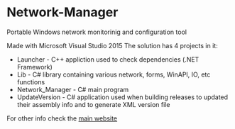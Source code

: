 # Network-Manager
Portable Windows network monitorinig and configuration tool

Made with Microsoft Visual Studio 2015
The solution has 4 projects in it:
- Launcher - C++ appliction used to check dependencies (.NET Framework)
- Lib - C# library containing various network, forms, WinAPI, IO, etc functions
- Network_Manager - C# main program
- UpdateVersion - C# application used when building releases to updated their assembly info and to generate XML version file

For other info check the [main website](http://www.sortbyte.com/software-programs/networking/network-manager)
